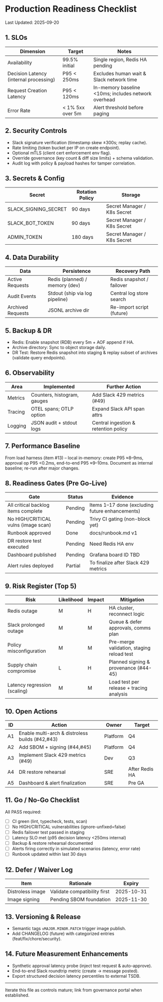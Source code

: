 # Production Readiness Checklist

Last Updated: 2025-09-20

## 1. SLOs
| Dimension | Target | Notes |
|-----------|--------|-------|
| Availability | 99.5% initial | Single region, Redis HA pending |
| Decision Latency (internal processing) | P95 < 250ms | Excludes human wait & Slack network time |
| Request Creation Latency | P95 < 120ms | In-memory baseline <10ms; includes network overhead |
| Error Rate | < 1% 5xx over 5m | Alert threshold before paging |

## 2. Security Controls
- Slack signature verification (timestamp skew ±300s; replay cache).
- Rate limiting (token bucket per IP on create endpoint).
- Optional mTLS (client cert enforcement env flag).
- Override governance (key count & diff size limits) + schema validation.
- Audit log with policy & payload hashes for tamper correlation.

## 3. Secrets & Config
| Secret | Rotation Policy | Storage |
|--------|-----------------|---------|
| SLACK_SIGNING_SECRET | 90 days | Secret Manager / K8s Secret |
| SLACK_BOT_TOKEN | 90 days | Secret Manager / K8s Secret |
| ADMIN_TOKEN | 180 days | Secret Manager / K8s Secret |

## 4. Data Durability
| Data | Persistence | Recovery Path |
|------|-------------|---------------|
| Active Requests | Redis (planned) / memory (dev) | Redis snapshot / failover |
| Audit Events | Stdout (ship via log pipeline) | Central log store search |
| Archived Requests | JSONL archive dir | Re-import script (future) |

## 5. Backup & DR
- Redis: Enable snapshot (RDB) every 5m + AOF append if HA.
- Archive directory: Sync to object storage daily.
- DR Test: Restore Redis snapshot into staging & replay subset of archives (validate query endpoints).

## 6. Observability
| Area | Implemented | Further Action |
|------|-------------|---------------|
| Metrics | Counters, histogram, gauges | Add Slack 429 metrics (#49) |
| Tracing | OTEL spans; OTLP option | Expand Slack API span attrs |
| Logging | JSON audit + stdout logs | Central ingestion & retention policy |

## 7. Performance Baseline
From load harness (item #13) – local in-memory: create P95 ≈8–9ms, approval op P95 <0.2ms, end-to-end P95 ≈9–10ms. Document as internal baseline; re-run after major changes.

## 8. Readiness Gates (Pre Go-Live)
| Gate | Status | Evidence |
|------|--------|----------|
| All critical backlog items complete | Pending | Items 1–17 done (excluding future enhancements) |
| No HIGH/CRITICAL vulns (image scan) | Pending | Trivy CI gating (non-block yet) |
| Runbook approved | Done | docs/runbook.md v1 |
| DR restore test executed | Pending | Need Redis HA env |
| Dashboard published | Pending | Grafana board ID TBD |
| Alert rules deployed | Partial | To finalize after Slack 429 metrics |

## 9. Risk Register (Top 5)
| Risk | Likelihood | Impact | Mitigation |
|------|-----------|--------|-----------|
| Redis outage | M | H | HA cluster, reconnect logic |
| Slack prolonged outage | M | M | Queue & defer approvals, comms plan |
| Policy misconfiguration | M | M | Pre-merge validation, staging reload test |
| Supply chain compromise | L | H | Planned signing & provenance (#44-45) |
| Latency regression (scaling) | M | M | Load test per release + tracing analysis |

## 10. Open Actions
| ID | Action | Owner | Target |
|----|--------|-------|--------|
| A1 | Enable multi-arch & distroless builds (#42,#43) | Platform | Q4 | 
| A2 | Add SBOM + signing (#44,#45) | Platform | Q4 |
| A3 | Implement Slack 429 metrics (#49) | Dev | Q3 |
| A4 | DR restore rehearsal | SRE | After Redis HA |
| A5 | Dashboard & alert finalization | SRE | Pre GA |

## 11. Go / No-Go Checklist
All PASS required:
- [ ] CI green (lint, typecheck, tests, scan)
- [ ] No HIGH/CRITICAL vulnerabilities (ignore-unfixed=false)
- [ ] Redis failover test passed in staging
- [ ] Latency SLO met (p95 decision latency <250ms internal)
- [ ] Backup & restore rehearsal documented
- [ ] Alerts firing correctly in simulated scenarios (latency, error rate)
- [ ] Runbook updated within last 30 days

## 12. Defer / Waiver Log
| Item | Rationale | Expiry |
|------|-----------|--------|
| Distroless image | Validate compatibility first | 2025-10-31 |
| Image signing | Pending SBOM foundation | 2025-11-30 |

## 13. Versioning & Release
- Semantic tags `vMAJOR.MINOR.PATCH` trigger image publish.
- Add CHANGELOG (future) with categorized entries (feat/fix/chore/security).

## 14. Future Measurement Enhancements
- Synthetic approval latency probe (inject test request & auto-approve).
- End-to-end Slack roundtrip metric (create → message posted).
- Export structured decision latency percentiles to external TSDB.

---
Iterate this file as controls mature; link from governance portal when established.
